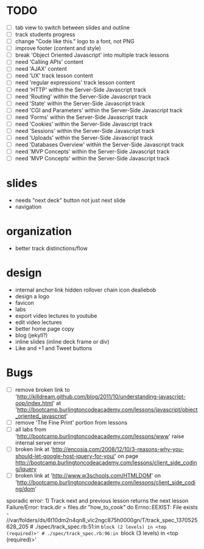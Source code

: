 # TODO

 -[ ] tab view to switch between slides and outline
 -[ ] track students progress
 -[ ] change "Code like this." logo to a font, not PNG
 -[ ] improve footer (content and style)
 -[ ] break 'Object Oriented Javascript' into multiple track lessons
 -[ ] need 'Calling APIs' content
 -[ ] need 'AJAX' content
 -[ ] need 'UX' track lesson content
 -[ ] need 'regular expressions' track lesson content
 -[ ] need 'HTTP' within the Server-Side Javascript track
 -[ ] need 'Routing' within the Server-Side Javascript track
 -[ ] need 'State' within the Server-Side Javascript track
 -[ ] need 'CGI and Parameters' within the Server-Side Javascript track
 -[ ] need 'Forms' within the Server-Side Javascript track
 -[ ] need 'Cookies' within the Server-Side Javascript track
 -[ ] need 'Sessions' within the Server-Side Javascript track
 -[ ] need 'Uploads' within the Server-Side Javascript track
 -[ ] need 'Databases Overview' within the Server-Side Javascript track
 -[ ] need 'MVP Concepts' within the Server-Side Javascript track
 -[ ] need 'MVP Concepts' within the Server-Side Javascript track

# slides

* needs "next deck" button not just next slide
* navigation

# organization

* better track distinctions/flow

# design

* internal anchor link hidden rollover chain icon dealiebob
* design a logo
* favicon
* labs
* export video lectures to youtube
* edit video lectures
* better home page copy
* blog (jekyll?)
* inline slides (inline deck frame or div)
* Like and +1 and Tweet buttons

# Bugs

-[ ] remove broken link to 'http://killdream.github.com/blog/2011/10/understanding-javascript-oop/index.html' at 'http://bootcamp.burlingtoncodeacademy.com/lessons/javascript/object_oriented_javascript'
-[ ] remove 'The Fine Print' portion from lessons
-[ ] all labs from 'http://bootcamp.burlingtoncodeacademy.com/lessons/www' raise internal server error
-[ ] broken link at 'http://encosia.com/2008/12/10/3-reasons-why-you-should-let-google-host-jquery-for-you/' on page http://bootcamp.burlingtoncodeacademy.com/lessons/client_side_coding/jquery
-[ ] broken link at 'http://www.w3schools.com/HTMLDOM' on 'http://bootcamp.burlingtoncodeacademy.com/lessons/client_side_coding/dom'

sporadic error:
        1) Track next and previous lesson returns the next lesson
           Failure/Error: track.dir = files.dir "how_to_cook" do
           Errno::EEXIST:
             File exists - //var/folders/ds/6t10dm2n4qn8_vlc2ngc875h0000gn/T/track_spec_1370525628_205
           # ./spec/track_spec.rb:51:in `block (2 levels) in <top (required)>'
           # ./spec/track_spec.rb:96:in `block (3 levels) in <top (required)>'
